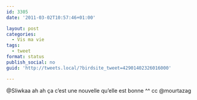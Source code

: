 ```yaml
---
id: 3305
date: '2011-03-02T10:57:46+01:00'

layout: post
categories:
  - Vis ma vie
tags:
  - tweet
format: status
publish_social: no
guid: 'http://tweets.local/?birdsite_tweet=42901402326016000'

---
```


@Sliwkaa ah ah ça c’est une nouvelle qu’elle est bonne ^^ cc @mourtazag